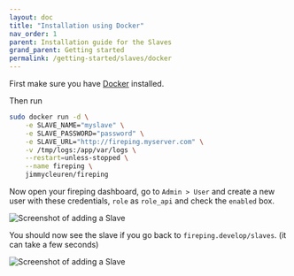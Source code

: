 ```yaml
---
layout: doc
title: "Installation using Docker"
nav_order: 1
parent: Installation guide for the Slaves
grand_parent: Getting started
permalink: /getting-started/slaves/docker
---
```


First make sure you have [Docker](http://www.docker.com) installed.

Then run
```bash
sudo docker run -d \
    -e SLAVE_NAME="myslave" \
    -e SLAVE_PASSWORD="password" \
    -e SLAVE_URL="http://fireping.myserver.com" \
    -v /tmp/logs:/app/var/logs \
    --restart=unless-stopped \
    --name fireping \
    jimmycleuren/fireping
```

Now open your fireping dashboard, go to `Admin > User` and create a new user with these credentials, `role` as `role_api` and check the `enabled` box.

![Screenshot of adding a Slave](/fireping/assets/img/adding_slave_user.png)

You should now see the slave if you go back to `fireping.develop/slaves`. (it can take a few seconds)

![Screenshot of adding a Slave](/fireping/assets/img/slaves_added_list.png)